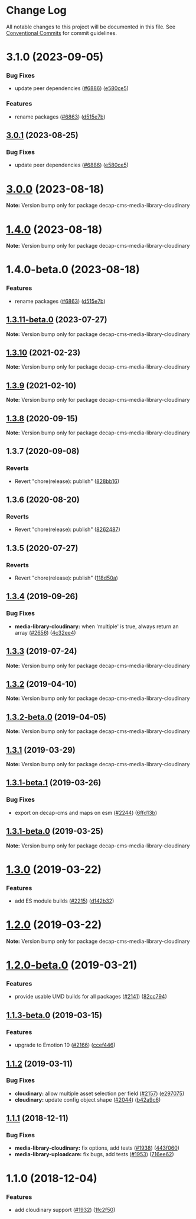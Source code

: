 # Change Log

All notable changes to this project will be documented in this file.
See [Conventional Commits](https://conventionalcommits.org) for commit guidelines.

# 3.1.0 (2023-09-05)


### Bug Fixes

* update peer dependencies ([#6886](https://github.com/decaporg/decap-cms/issues/6886)) ([e580ce5](https://github.com/decaporg/decap-cms/commit/e580ce52ce5f80fa040e8fbcab7fed0744f4f695))


### Features

* rename packages ([#6863](https://github.com/decaporg/decap-cms/issues/6863)) ([d515e7b](https://github.com/decaporg/decap-cms/commit/d515e7bd33216a775d96887b08c4f7b1962941bb))





## [3.0.1](https://github.com/decaporg/decap-cms/compare/decap-cms-media-library-cloudinary@3.0.0...decap-cms-media-library-cloudinary@3.0.1) (2023-08-25)


### Bug Fixes

* update peer dependencies ([#6886](https://github.com/decaporg/decap-cms/issues/6886)) ([e580ce5](https://github.com/decaporg/decap-cms/commit/e580ce52ce5f80fa040e8fbcab7fed0744f4f695))





# [3.0.0](https://github.com/decaporg/decap-cms/compare/decap-cms-media-library-cloudinary@1.4.0...decap-cms-media-library-cloudinary@3.0.0) (2023-08-18)

**Note:** Version bump only for package decap-cms-media-library-cloudinary





# [1.4.0](https://github.com/decaporg/decap-cms/compare/decap-cms-media-library-cloudinary@1.4.0-beta.0...decap-cms-media-library-cloudinary@1.4.0) (2023-08-18)

**Note:** Version bump only for package decap-cms-media-library-cloudinary





# 1.4.0-beta.0 (2023-08-18)


### Features

* rename packages ([#6863](https://github.com/decaporg/decap-cms/issues/6863)) ([d515e7b](https://github.com/decaporg/decap-cms/commit/d515e7bd33216a775d96887b08c4f7b1962941bb))





## [1.3.11-beta.0](https://github.com/decaporg/decap-cms/compare/decap-cms-media-library-cloudinary@1.3.10...decap-cms-media-library-cloudinary@1.3.11-beta.0) (2023-07-27)

**Note:** Version bump only for package decap-cms-media-library-cloudinary





## [1.3.10](https://github.com/decaporg/decap-cms/tree/master/packages/decap-cms-media-library-cloudinary/compare/decap-cms-media-library-cloudinary@1.3.9...decap-cms-media-library-cloudinary@1.3.10) (2021-02-23)

**Note:** Version bump only for package decap-cms-media-library-cloudinary





## [1.3.9](https://github.com/decaporg/decap-cms/tree/master/packages/decap-cms-media-library-cloudinary/compare/decap-cms-media-library-cloudinary@1.3.8...decap-cms-media-library-cloudinary@1.3.9) (2021-02-10)

**Note:** Version bump only for package decap-cms-media-library-cloudinary





## [1.3.8](https://github.com/decaporg/decap-cms/tree/master/packages/decap-cms-media-library-cloudinary/compare/decap-cms-media-library-cloudinary@1.3.7...decap-cms-media-library-cloudinary@1.3.8) (2020-09-15)

**Note:** Version bump only for package decap-cms-media-library-cloudinary





## 1.3.7 (2020-09-08)


### Reverts

* Revert "chore(release): publish" ([828bb16](https://github.com/decaporg/decap-cms/tree/master/packages/decap-cms-media-library-cloudinary/commit/828bb16415b8c22a34caa19c50c38b24ffe9ceae))





## 1.3.6 (2020-08-20)


### Reverts

* Revert "chore(release): publish" ([8262487](https://github.com/decaporg/decap-cms/tree/master/packages/decap-cms-media-library-cloudinary/commit/82624879ccbcb16610090041db28f00714d924c8))





## 1.3.5 (2020-07-27)


### Reverts

* Revert "chore(release): publish" ([118d50a](https://github.com/decaporg/decap-cms/tree/master/packages/decap-cms-media-library-cloudinary/commit/118d50a7a70295f25073e564b5161aa2b9883056))





## [1.3.4](https://github.com/decaporg/decap-cms/tree/master/packages/decap-cms-media-library-cloudinary/compare/decap-cms-media-library-cloudinary@1.3.3...decap-cms-media-library-cloudinary@1.3.4) (2019-09-26)


### Bug Fixes

* **media-library-cloudinary:** when 'multiple' is true, always return an array ([#2656](https://github.com/decaporg/decap-cms/tree/master/packages/decap-cms-media-library-cloudinary/issues/2656)) ([4c32ee4](https://github.com/decaporg/decap-cms/tree/master/packages/decap-cms-media-library-cloudinary/commit/4c32ee4))





## [1.3.3](https://github.com/decaporg/decap-cms/tree/master/packages/decap-cms-media-library-cloudinary/compare/decap-cms-media-library-cloudinary@1.3.2...decap-cms-media-library-cloudinary@1.3.3) (2019-07-24)

**Note:** Version bump only for package decap-cms-media-library-cloudinary





## [1.3.2](https://github.com/decaporg/decap-cms/tree/master/packages/decap-cms-media-library-cloudinary/compare/decap-cms-media-library-cloudinary@1.3.2-beta.0...decap-cms-media-library-cloudinary@1.3.2) (2019-04-10)

**Note:** Version bump only for package decap-cms-media-library-cloudinary





## [1.3.2-beta.0](https://github.com/decaporg/decap-cms/tree/master/packages/decap-cms-media-library-cloudinary/compare/decap-cms-media-library-cloudinary@1.3.1...decap-cms-media-library-cloudinary@1.3.2-beta.0) (2019-04-05)

**Note:** Version bump only for package decap-cms-media-library-cloudinary





## [1.3.1](https://github.com/decaporg/decap-cms/tree/master/packages/decap-cms-media-library-cloudinary/compare/decap-cms-media-library-cloudinary@1.3.1-beta.1...decap-cms-media-library-cloudinary@1.3.1) (2019-03-29)

**Note:** Version bump only for package decap-cms-media-library-cloudinary





## [1.3.1-beta.1](https://github.com/decaporg/decap-cms/tree/master/packages/decap-cms-media-library-cloudinary/compare/decap-cms-media-library-cloudinary@1.3.1-beta.0...decap-cms-media-library-cloudinary@1.3.1-beta.1) (2019-03-26)


### Bug Fixes

* export on decap-cms and maps on esm ([#2244](https://github.com/decaporg/decap-cms/tree/master/packages/decap-cms-media-library-cloudinary/issues/2244)) ([6ffd13b](https://github.com/decaporg/decap-cms/tree/master/packages/decap-cms-media-library-cloudinary/commit/6ffd13b))





## [1.3.1-beta.0](https://github.com/decaporg/decap-cms/tree/master/packages/decap-cms-media-library-cloudinary/compare/decap-cms-media-library-cloudinary@1.3.0...decap-cms-media-library-cloudinary@1.3.1-beta.0) (2019-03-25)

**Note:** Version bump only for package decap-cms-media-library-cloudinary





# [1.3.0](https://github.com/decaporg/decap-cms/tree/master/packages/decap-cms-media-library-cloudinary/compare/decap-cms-media-library-cloudinary@1.2.0...decap-cms-media-library-cloudinary@1.3.0) (2019-03-22)


### Features

* add ES module builds ([#2215](https://github.com/decaporg/decap-cms/tree/master/packages/decap-cms-media-library-cloudinary/issues/2215)) ([d142b32](https://github.com/decaporg/decap-cms/tree/master/packages/decap-cms-media-library-cloudinary/commit/d142b32))





# [1.2.0](https://github.com/decaporg/decap-cms/tree/master/packages/decap-cms-media-library-cloudinary/compare/decap-cms-media-library-cloudinary@1.2.0-beta.0...decap-cms-media-library-cloudinary@1.2.0) (2019-03-22)

**Note:** Version bump only for package decap-cms-media-library-cloudinary





# [1.2.0-beta.0](https://github.com/decaporg/decap-cms/tree/master/packages/decap-cms-media-library-cloudinary/compare/decap-cms-media-library-cloudinary@1.1.3-beta.0...decap-cms-media-library-cloudinary@1.2.0-beta.0) (2019-03-21)


### Features

* provide usable UMD builds for all packages ([#2141](https://github.com/decaporg/decap-cms/tree/master/packages/decap-cms-media-library-cloudinary/issues/2141)) ([82cc794](https://github.com/decaporg/decap-cms/tree/master/packages/decap-cms-media-library-cloudinary/commit/82cc794))





## [1.1.3-beta.0](https://github.com/decaporg/decap-cms/tree/master/packages/decap-cms-media-library-cloudinary/compare/decap-cms-media-library-cloudinary@1.1.2...decap-cms-media-library-cloudinary@1.1.3-beta.0) (2019-03-15)


### Features

* upgrade to Emotion 10 ([#2166](https://github.com/decaporg/decap-cms/tree/master/packages/decap-cms-media-library-cloudinary/issues/2166)) ([ccef446](https://github.com/decaporg/decap-cms/tree/master/packages/decap-cms-media-library-cloudinary/commit/ccef446))





## [1.1.2](https://github.com/decaporg/decap-cms/tree/master/packages/decap-cms-media-library-cloudinary/compare/decap-cms-media-library-cloudinary@1.1.1...decap-cms-media-library-cloudinary@1.1.2) (2019-03-11)


### Bug Fixes

* **cloudinary:** allow multiple asset selection per field ([#2157](https://github.com/decaporg/decap-cms/tree/master/packages/decap-cms-media-library-cloudinary/issues/2157)) ([e297075](https://github.com/decaporg/decap-cms/tree/master/packages/decap-cms-media-library-cloudinary/commit/e297075))
* **cloudinary:** update config object shape ([#2044](https://github.com/decaporg/decap-cms/tree/master/packages/decap-cms-media-library-cloudinary/issues/2044)) ([b42a9c6](https://github.com/decaporg/decap-cms/tree/master/packages/decap-cms-media-library-cloudinary/commit/b42a9c6))





## [1.1.1](https://github.com/decaporg/decap-cms/tree/master/packages/decap-cms-media-library-cloudinary/compare/decap-cms-media-library-cloudinary@1.1.0...decap-cms-media-library-cloudinary@1.1.1) (2018-12-11)


### Bug Fixes

* **media-library-cloudinary:** fix options, add tests ([#1938](https://github.com/decaporg/decap-cms/tree/master/packages/decap-cms-media-library-cloudinary/issues/1938)) ([443f060](https://github.com/decaporg/decap-cms/tree/master/packages/decap-cms-media-library-cloudinary/commit/443f060))
* **media-library-uploadcare:** fix bugs, add tests ([#1953](https://github.com/decaporg/decap-cms/tree/master/packages/decap-cms-media-library-cloudinary/issues/1953)) ([716ee62](https://github.com/decaporg/decap-cms/tree/master/packages/decap-cms-media-library-cloudinary/commit/716ee62))





# 1.1.0 (2018-12-04)


### Features

* add cloudinary support ([#1932](https://github.com/decaporg/decap-cms/tree/master/packages/decap-cms-media-library-cloudinary/issues/1932)) ([1fc2f50](https://github.com/decaporg/decap-cms/tree/master/packages/decap-cms-media-library-cloudinary/commit/1fc2f50))
